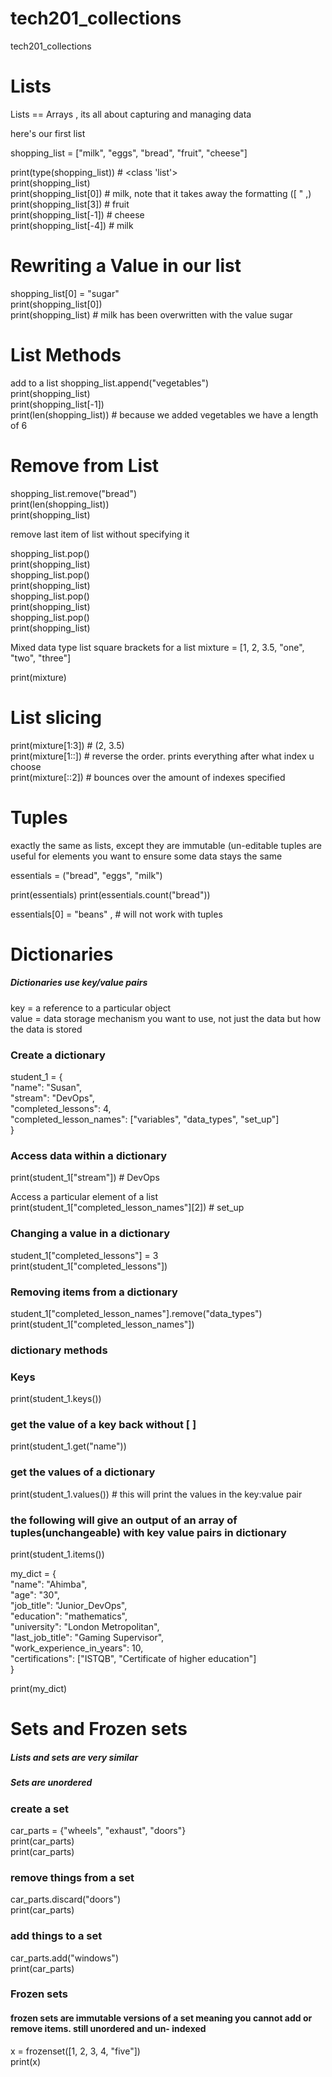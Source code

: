 # tech201_collections
tech201_collections

# Lists

 Lists == Arrays , its all about capturing and managing data

 here's our first list

 shopping_list = ["milk", "eggs", "bread", "fruit", "cheese"]

 print(type(shopping_list)) # <class 'list'>    
 print(shopping_list)   
 print(shopping_list[0]) # milk, note that it takes away the formatting ([ " ,)  
 print(shopping_list[3]) # fruit  
 print(shopping_list[-1]) # cheese  
 print(shopping_list[-4]) # milk  

# Rewriting a Value in our list
shopping_list[0] = "sugar"  
print(shopping_list[0])  
print(shopping_list) # milk has been overwritten with the value sugar

# List Methods

add to a list
 shopping_list.append("vegetables")  
print(shopping_list)    
print(shopping_list[-1])  
print(len(shopping_list)) # because we added vegetables we have a length of 6

# Remove from List

shopping_list.remove("bread")  
print(len(shopping_list))  
print(shopping_list)  

remove last item of list without specifying it

shopping_list.pop()  
print(shopping_list)  
shopping_list.pop()   
print(shopping_list)  
shopping_list.pop()  
print(shopping_list)  
shopping_list.pop()  
print(shopping_list)  

Mixed data type list
square brackets for a list
mixture = [1, 2, 3.5, "one", "two", "three"]

print(mixture)

# List slicing

print(mixture[1:3]) # (2, 3.5)  
print(mixture[1::]) # reverse the order. prints everything after what index u choose  
print(mixture[::2]) # bounces over the amount of indexes specified

# Tuples

exactly the same as lists, except they are immutable (un-editable
tuples are useful for elements you want to ensure some data stays the same

essentials = ("bread", "eggs", "milk")

print(essentials)
print(essentials.count("bread"))

essentials[0] = "beans" , # will not work with tuples

# Dictionaries

##### Dictionaries use key/value pairs

key = a reference to a particular object  
value = data storage mechanism you want to use, not just the data but how the data is stored

### Create a dictionary  

student_1 = {  
     "name": "Susan",  
     "stream": "DevOps",  
     "completed_lessons": 4,  
     "completed_lesson_names": ["variables", "data_types", "set_up"]  
 }

###  Access data within a dictionary

print(student_1["stream"]) # DevOps  

Access a particular element of a list  
print(student_1["completed_lesson_names"][2]) # set_up

### Changing a value in a dictionary

student_1["completed_lessons"] = 3  
print(student_1["completed_lessons"])

### Removing items from a dictionary

student_1["completed_lesson_names"].remove("data_types")  
print(student_1["completed_lesson_names"])

### dictionary methods

### Keys
print(student_1.keys())

### get the value of a key back without [ ]
print(student_1.get("name"))

### get the values of a dictionary

print(student_1.values()) # this will print the values in the key:value pair  

### the following will give an output of an array of tuples(unchangeable) with key value pairs in dictionary
 
print(student_1.items())

my_dict = {  
     "name": "Ahimba",  
     "age": "30",  
     "job_title": "Junior_DevOps",  
     "education": "mathematics",  
     "university": "London Metropolitan",  
     "last_job_title": "Gaming Supervisor",  
     "work_experience_in_years": 10,  
     "certifications": ["ISTQB", "Certificate of higher education"]  
 }  

 print(my_dict)

# Sets and Frozen sets

##### Lists and sets are very similar

##### Sets are unordered

### create a set

car_parts = {"wheels", "exhaust", "doors"}  
print(car_parts)  
print(car_parts)  

### remove things from a set

car_parts.discard("doors")  
print(car_parts)  

### add things to a set
car_parts.add("windows")  
print(car_parts)  

### Frozen sets

#### frozen sets are immutable versions of a set meaning you cannot add or remove items. still unordered and un- indexed
x = frozenset([1, 2, 3, 4, "five"])  
print(x)